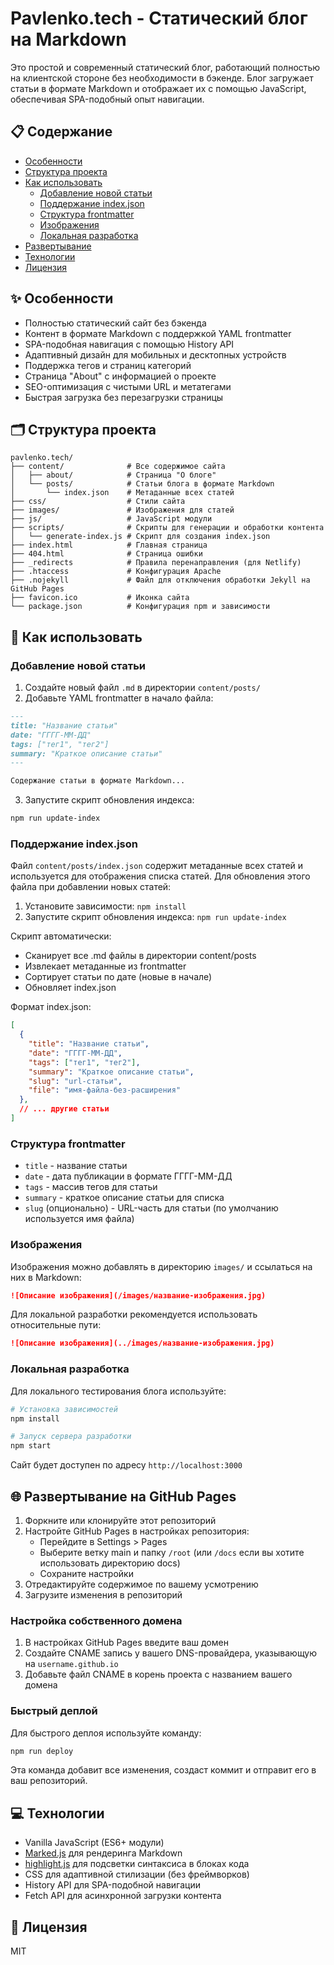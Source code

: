 # Pavlenko.tech - Статический блог на Markdown

Это простой и современный статический блог, работающий полностью на клиентской стороне без необходимости в бэкенде. Блог загружает статьи в формате Markdown и отображает их с помощью JavaScript, обеспечивая SPA-подобный опыт навигации.

## 📋 Содержание

- [Особенности](#особенности)
- [Структура проекта](#структура-проекта)
- [Как использовать](#как-использовать)
  - [Добавление новой статьи](#добавление-новой-статьи)
  - [Поддержание index.json](#поддержание-indexjson)
  - [Структура frontmatter](#структура-frontmatter)
  - [Изображения](#изображения)
  - [Локальная разработка](#локальная-разработка)
- [Развертывание](#развертывание-на-github-pages)
- [Технологии](#технологии)
- [Лицензия](#лицензия)

## ✨ Особенности

- Полностью статический сайт без бэкенда
- Контент в формате Markdown с поддержкой YAML frontmatter
- SPA-подобная навигация с помощью History API
- Адаптивный дизайн для мобильных и десктопных устройств
- Поддержка тегов и страниц категорий
- Страница "About" с информацией о проекте
- SEO-оптимизация с чистыми URL и метатегами
- Быстрая загрузка без перезагрузки страницы

## 🗂️ Структура проекта

```
pavlenko.tech/
├── content/              # Все содержимое сайта
│   ├── about/            # Страница "О блоге"
│   └── posts/            # Статьи блога в формате Markdown
│       └── index.json    # Метаданные всех статей
├── css/                  # Стили сайта
├── images/               # Изображения для статей
├── js/                   # JavaScript модули
├── scripts/              # Скрипты для генерации и обработки контента
│   └── generate-index.js # Скрипт для создания index.json
├── index.html            # Главная страница
├── 404.html              # Страница ошибки
├── _redirects            # Правила перенаправления (для Netlify)
├── .htaccess             # Конфигурация Apache
├── .nojekyll             # Файл для отключения обработки Jekyll на GitHub Pages
├── favicon.ico           # Иконка сайта
└── package.json          # Конфигурация npm и зависимости
```

## 🚀 Как использовать

### Добавление новой статьи

1. Создайте новый файл `.md` в директории `content/posts/`
2. Добавьте YAML frontmatter в начало файла:

```md
---
title: "Название статьи"
date: "ГГГГ-ММ-ДД"
tags: ["тег1", "тег2"]
summary: "Краткое описание статьи"
---

Содержание статьи в формате Markdown...
```

3. Запустите скрипт обновления индекса:

```bash
npm run update-index
```

### Поддержание index.json

Файл `content/posts/index.json` содержит метаданные всех статей и используется для отображения списка статей. Для обновления этого файла при добавлении новых статей:

1. Установите зависимости: `npm install`
2. Запустите скрипт обновления индекса: `npm run update-index`

Скрипт автоматически:
- Сканирует все .md файлы в директории content/posts
- Извлекает метаданные из frontmatter
- Сортирует статьи по дате (новые в начале)
- Обновляет index.json

Формат index.json:
```json
[
  {
    "title": "Название статьи",
    "date": "ГГГГ-ММ-ДД",
    "tags": ["тег1", "тег2"],
    "summary": "Краткое описание статьи",
    "slug": "url-статьи",
    "file": "имя-файла-без-расширения"
  },
  // ... другие статьи
]
```

### Структура frontmatter

- `title` - название статьи
- `date` - дата публикации в формате ГГГГ-ММ-ДД
- `tags` - массив тегов для статьи
- `summary` - краткое описание статьи для списка
- `slug` (опционально) - URL-часть для статьи (по умолчанию используется имя файла)

### Изображения

Изображения можно добавлять в директорию `images/` и ссылаться на них в Markdown:

```md
![Описание изображения](/images/название-изображения.jpg)
```

Для локальной разработки рекомендуется использовать относительные пути:

```md
![Описание изображения](../images/название-изображения.jpg)
```

### Локальная разработка

Для локального тестирования блога используйте:

```bash
# Установка зависимостей
npm install

# Запуск сервера разработки
npm start
```

Сайт будет доступен по адресу `http://localhost:3000`

## 🌐 Развертывание на GitHub Pages

1. Форкните или клонируйте этот репозиторий
2. Настройте GitHub Pages в настройках репозитория:
   - Перейдите в Settings > Pages
   - Выберите ветку main и папку `/root` (или `/docs` если вы хотите использовать директорию docs)
   - Сохраните настройки
3. Отредактируйте содержимое по вашему усмотрению
4. Загрузите изменения в репозиторий

### Настройка собственного домена

1. В настройках GitHub Pages введите ваш домен
2. Создайте CNAME запись у вашего DNS-провайдера, указывающую на `username.github.io`
3. Добавьте файл CNAME в корень проекта с названием вашего домена

### Быстрый деплой

Для быстрого деплоя используйте команду:

```bash
npm run deploy
```

Эта команда добавит все изменения, создаст коммит и отправит его в ваш репозиторий.

## 💻 Технологии

- Vanilla JavaScript (ES6+ модули)
- [Marked.js](https://marked.js.org/) для рендеринга Markdown
- [highlight.js](https://highlightjs.org/) для подсветки синтаксиса в блоках кода
- CSS для адаптивной стилизации (без фреймворков)
- History API для SPA-подобной навигации
- Fetch API для асинхронной загрузки контента

## 📄 Лицензия

MIT 